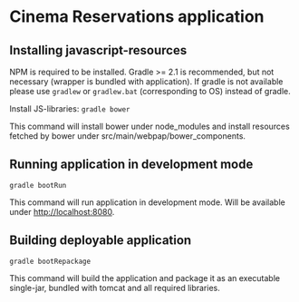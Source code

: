 Cinema Reservations application
===============================

Installing javascript-resources
-------------------------------

NPM is required to be installed. Gradle >= 2.1 is recommended, but not necessary (wrapper is bundled with application).
If gradle is not available please use `gradlew` or `gradlew.bat` (corresponding to OS) instead of gradle.

Install JS-libraries: `gradle bower`

This command will install bower under node_modules and install resources fetched by bower under src/main/webpap/bower_components.
 
Running application in development mode
---------------------------------------

`gradle bootRun`

This command will run application in development mode. Will be available under [http://localhost:8080](http://localhost:8080).


Building deployable application
-------------------------------

`gradle bootRepackage`

This command will build the application and package it as an executable single-jar, bundled with tomcat and all required libraries.